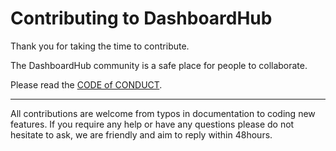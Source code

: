 # Contributing to DashboardHub

Thank you for taking the time to contribute.

The DashboardHub community is a safe place for people to collaborate.

Please read the [CODE of CONDUCT](/CODE_OF_CONDUCT.md).

---

All contributions are welcome from typos in documentation to coding new features. If you require any help or have any questions please do not hesitate to ask, we are friendly and aim to reply within 48hours.
